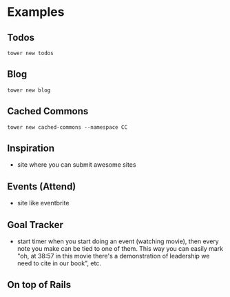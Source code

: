 # Examples

## Todos

```
tower new todos
```

## Blog

```
tower new blog
```

## Cached Commons

```
tower new cached-commons --namespace CC
```

## Inspiration

- site where you can submit awesome sites

## Events (Attend)

- site like eventbrite

## Goal Tracker

- start timer when you start doing an event (watching movie), then every note you make can be tied to one of them.  This way you can easily mark "oh, at 38:57 in this movie there's a demonstration of leadership we need to cite in our book", etc.

## On top of Rails